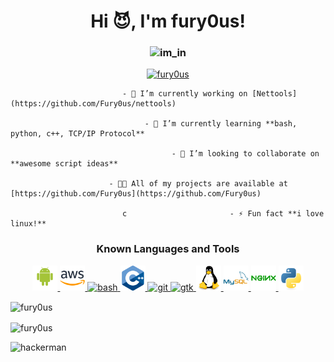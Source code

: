 <h1 align="center">Hi 😈, I'm fury0us!</h1>
<h3 align="center">
<img src="https://c.tenor.com/lIMtjiAYuT8AAAAM/breezy-hacker.gif" alt="im_in">
</h3>

<p
 align="center"> <a 
href="https://github.com/ryo-ma/github-profile-trophy"><img 
src="https://github-profile-trophy.vercel.app/?username=fury0us" 
alt="fury0us" /></a> </p>

                             - 🔭 I’m currently working on [Nettools](https://github.com/Fury0us/nettools)

                                  - 🌱 I’m currently learning **bash, python, c++, TCP/IP Protocol**

                                        - 👯 I’m looking to collaborate on **awesome script ideas**

                          - 👨‍💻 All of my projects are available at [https://github.com/Fury0us](https://github.com/Fury0us)

                             c                       - ⚡ Fun fact **i love linux!**

<h3 align="center">Known Languages and Tools</h3>
<p align="center">
<a href="https://developer.android.com" target="_blank" rel="noreferrer">
  <img src="https://raw.githubusercontent.com/devicons/devicon/master/icons/android/android-original-wordmark.svg" alt="android" width="40" height="40"/>
</a>
<a href="https://aws.amazon.com" target="_blank" rel="noreferrer">
  <img src="https://raw.githubusercontent.com/devicons/devicon/master/icons/amazonwebservices/amazonwebservices-original-wordmark.svg" alt="aws" width="40" height="40"/>
</a>
<a href="https://www.gnu.org/software/bash/" target="_blank" rel="noreferrer">
  <img src="https://www.vectorlogo.zone/logos/gnu_bash/gnu_bash-icon.svg" alt="bash" width="40" height="40"/>
</a>
<a href="https://www.w3schools.com/cpp/" target="_blank" rel="noreferrer">
  <img src="https://raw.githubusercontent.com/devicons/devicon/master/icons/cplusplus/cplusplus-original.svg" alt="cplusplus" width="40" height="40"/>
</a>
<a href="https://git-scm.com/" target="_blank" rel="noreferrer">
  <img src="https://www.vectorlogo.zone/logos/git-scm/git-scm-icon.svg" alt="git" width="40" height="40"/>
</a>
<a href="https://www.gtk.org/" target="_blank" rel="noreferrer">
  <img src="https://upload.wikimedia.org/wikipedia/commons/7/71/GTK_logo.svg" alt="gtk" width="40" height="40"/>
</a>
<a href="https://www.linux.org/" target="_blank" rel="noreferrer">
  <img src="https://raw.githubusercontent.com/devicons/devicon/master/icons/linux/linux-original.svg" alt="linux" width="40" height="40"/>
</a>
<a href="https://www.mysql.com/" target="_blank" rel="noreferrer">
  <img src="https://raw.githubusercontent.com/devicons/devicon/master/icons/mysql/mysql-original-wordmark.svg" alt="mysql" width="40" height="40"/>
</a>
<a href="https://www.nginx.com" target="_blank" rel="noreferrer">
  <img src="https://raw.githubusercontent.com/devicons/devicon/master/icons/nginx/nginx-original.svg" alt="nginx" width="40" height="40"/>
</a>
<a href="https://www.python.org" target="_blank" rel="noreferrer">
  <img src="https://raw.githubusercontent.com/devicons/devicon/master/icons/python/python-original.svg" alt="python" width="40" height="40"/>
</a>
</p>

<p><img align="center" 
src="https://github-readme-stats.vercel.app/api/top-langs?username=fury0us&show_icons=true&locale=en&layout=compact"
 alt="fury0us" /></p>

<p><img align="center" 
src="https://github-readme-streak-stats.herokuapp.com/?user=fury0us&"
 alt="fury0us" /></p>

<img src="https://media.giphy.com/media/MGaacoiAlAti0/200.gif" alt="hackerman">
